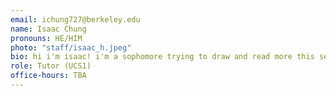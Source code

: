 ```yaml
---
email: ichung727@berkeley.edu
name: Isaac Chung
pronouns: HE/HIM
photo: "staff/isaac_h.jpeg"
bio: hi i'm isaac! i'm a sophomore trying to draw and read more this semester - let me know if you have music reccs! welcome to data 8 :D
role: Tutor (UCS1)
office-hours: TBA
---
```

